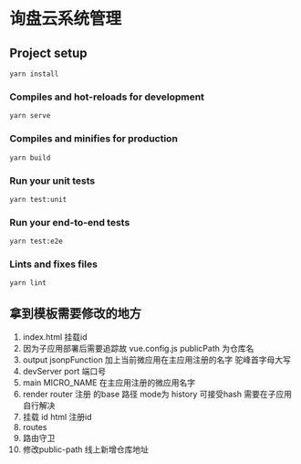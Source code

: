# 询盘云系统管理

## Project setup
```
yarn install
```

### Compiles and hot-reloads for development
```
yarn serve
```

### Compiles and minifies for production
```
yarn build
```

### Run your unit tests
```
yarn test:unit
```

### Run your end-to-end tests
```
yarn test:e2e
```

### Lints and fixes files
```
yarn lint
```
## 拿到模板需要修改的地方
1. index.html 挂载id
2. 因为子应用部署后需要追踪故 vue.config.js publicPath 为仓库名
3. output jsonpFunction 加上当前微应用在主应用注册的名字 驼峰首字母大写
4. devServer port 端口号
5. main MICRO_NAME 在主应用注册的微应用名字
6. render router 注册 的base 路径 mode为 history 可接受hash 需要在子应用自行解决
7. 挂载 id html 注册id
8. routes 
9. 路由守卫
10. 修改public-path 线上新增仓库地址